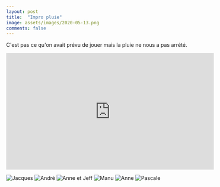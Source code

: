 ```yaml
---
layout: post
title:  "Impro pluie"
image: assets/images/2020-05-13.png
comments: false
---
```


C'est pas ce qu'on avait prévu de jouer mais la pluie ne nous a pas arrété.

<iframe width="560" height="315" src="https://www.youtube.com/embed/rWeWa4g4bP0" frameborder="0" allow="accelerometer; autoplay; encrypted-media; gyroscope; picture-in-picture" allowfullscreen></iframe>

![Jacques](assets/images/gallery/IMG-20200513-WA0000.jpg)
![André](assets/images/gallery/IMG-20200513-WA0002.jpg)
![Anne et Jeff](assets/images/gallery/IMG-20200513-WA0003.jpg)
![Manu](assets/images/gallery/IMG-20200513-WA0004.jpg)
![Anne](assets/images/gallery/IMG-20200513-WA0007.jpg)
![Pascale](assets/images/gallery/IMG-20200513-WA0009.jpg)
